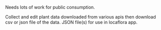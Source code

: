 Needs lots of work for public consumption.

Collect and edit plant data downloaded from various apis then download csv or json file of the data. JSON file(s) for use in locaflora app.
